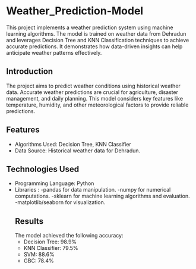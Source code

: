 # Weather_Prediction-Model
This project implements a weather prediction system using machine learning algorithms. The model is trained on weather data from Dehradun and leverages Decision Tree and KNN Classification techniques to achieve accurate predictions. It demonstrates how data-driven insights can help anticipate weather patterns effectively.
## Introduction
The project aims to predict weather conditions using historical weather data. Accurate weather predictions are crucial for agriculture, disaster management, and daily planning. This model considers key features like temperature, humidity, and other meteorological factors to provide reliable predictions.
## Features
- Algorithms Used: Decision Tree, KNN Classifier
- Data Source: Historical weather data for Dehradun.
## Technologies Used
- Programming Language: Python
- Libraries :
      -pandas for data manipulation.
      -numpy for numerical computations.
      -sklearn for machine learning algorithms and evaluation.
      -matplotlib/seaborn for visualization.
  ## Results
  The model achieved the following accuracy:
  - Decision Tree: 98.9%
  - KNN Classifier: 79.5%
  - SVM: 88.6%
  - GBC: 78.4%
    
  

